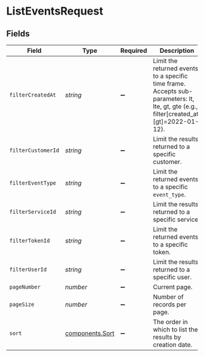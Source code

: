 # ListEventsRequest


## Fields

| Field                                                                                                                                    | Type                                                                                                                                     | Required                                                                                                                                 | Description                                                                                                                              | Example                                                                                                                                  |
| ---------------------------------------------------------------------------------------------------------------------------------------- | ---------------------------------------------------------------------------------------------------------------------------------------- | ---------------------------------------------------------------------------------------------------------------------------------------- | ---------------------------------------------------------------------------------------------------------------------------------------- | ---------------------------------------------------------------------------------------------------------------------------------------- |
| `filterCreatedAt`                                                                                                                        | *string*                                                                                                                                 | :heavy_minus_sign:                                                                                                                       | Limit the returned events to a specific time frame. Accepts sub-parameters: lt, lte, gt, gte (e.g., filter[created_at][gt]=2022-01-12).<br/> |                                                                                                                                          |
| `filterCustomerId`                                                                                                                       | *string*                                                                                                                                 | :heavy_minus_sign:                                                                                                                       | Limit the results returned to a specific customer.                                                                                       | x4xCwxxJxGCx123Rx5xTx                                                                                                                    |
| `filterEventType`                                                                                                                        | *string*                                                                                                                                 | :heavy_minus_sign:                                                                                                                       | Limit the returned events to a specific `event_type`.                                                                                    |                                                                                                                                          |
| `filterServiceId`                                                                                                                        | *string*                                                                                                                                 | :heavy_minus_sign:                                                                                                                       | Limit the results returned to a specific service.                                                                                        |                                                                                                                                          |
| `filterTokenId`                                                                                                                          | *string*                                                                                                                                 | :heavy_minus_sign:                                                                                                                       | Limit the returned events to a specific token.                                                                                           |                                                                                                                                          |
| `filterUserId`                                                                                                                           | *string*                                                                                                                                 | :heavy_minus_sign:                                                                                                                       | Limit the results returned to a specific user.                                                                                           |                                                                                                                                          |
| `pageNumber`                                                                                                                             | *number*                                                                                                                                 | :heavy_minus_sign:                                                                                                                       | Current page.                                                                                                                            | 1                                                                                                                                        |
| `pageSize`                                                                                                                               | *number*                                                                                                                                 | :heavy_minus_sign:                                                                                                                       | Number of records per page.                                                                                                              | 20                                                                                                                                       |
| `sort`                                                                                                                                   | [components.Sort](../../models/shared/sort.md)                                                                                           | :heavy_minus_sign:                                                                                                                       | The order in which to list the results by creation date.                                                                                 |                                                                                                                                          |